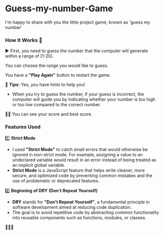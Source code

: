 # Guess-my-number-Game
I'm happy to share with you the little project game, known as 'guess my number'

### How It Works 🤔  

▶ First, you need to guess the number that the computer will generate within a range of [1-20].  

You can choose the range you would like to guess.  

You have a **"Play Again"** button to restart the game.  

🎯 **Tips:** Yes, you have hints to help you!  
   - When you try to guess the number, if your guess is incorrect, the computer will guide you by indicating whether your number is too high or too low compared to the correct number.  

🥉🥳 You can see your score and best score.  

### Features Used  

1️⃣ **Strict Mode**  
   - I used **"Strict Mode"** to catch small errors that would otherwise be ignored in non-strict mode. For example, assigning a value to an undeclared variable would result in an error instead of being treated as an implicit global variable.  
   - **Strict Mode** is a JavaScript feature that helps write cleaner, more secure, and optimized code by preventing common mistakes and the use of problematic or deprecated features.  

2️⃣ **Beginning of DRY (Don't Repeat Yourself)**  
   - **DRY** stands for **"Don't Repeat Yourself"**, a fundamental principle in software development aimed at reducing code duplication.  
   - The goal is to avoid repetitive code by abstracting common functionality into reusable components such as functions, modules, or classes.  

🚀🚀🚀
